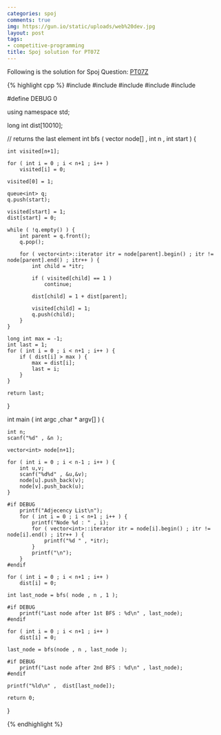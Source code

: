 ```yaml
---
categories: spoj
comments: true
img: https://gun.io/static/uploads/web%20dev.jpg
layout: post
tags:
- competitive-programming
title: Spoj solution for PT07Z
---
```


Following is the solution for Spoj Question: [PT07Z](http://www.spoj.com/problems/PT07Z/)

{% highlight cpp %}
#include <cstdio>
#include <cstdlib>
#include <iostream>
#include <queue>
#include <vector>

#define DEBUG 0

using namespace std;

long int dist[10010];

// returns the last element
int bfs ( vector<int> node[] , int n , int start ) {

	int visited[n+1];

	for ( int i = 0 ; i < n+1 ; i++ )
		visited[i] = 0;

	visited[0] = 1;

	queue<int> q;
	q.push(start);

	visited[start] = 1;
	dist[start] = 0;

	while ( !q.empty() ) {
		int parent = q.front();
		q.pop();

		for ( vector<int>::iterator itr = node[parent].begin() ; itr != node[parent].end() ; itr++ ) {
			int child = *itr;

			if ( visited[child] == 1 )
				continue;

			dist[child] = 1 + dist[parent];

			visited[child] = 1;
			q.push(child);
		}
	}

	long int max = -1;
	int last = 1;
	for ( int i = 0 ; i < n+1 ; i++ ) {
		if ( dist[i] > max ) {
			max = dist[i];
			last = i;
		}
	}

	return last;
}

int main ( int argc ,char * argv[] ) {

	int n;
	scanf("%d" , &n );

	vector<int> node[n+1];

	for ( int i = 0 ; i < n-1 ; i++ ) {
		int u,v;
		scanf("%d%d" , &u,&v);
		node[u].push_back(v);
		node[v].push_back(u);
	}

	#if DEBUG
		printf("Adjecency List\n");
		for ( int i = 0 ; i < n+1 ; i++ ) {
			printf("Node %d : " , i);
			for ( vector<int>::iterator itr = node[i].begin() ; itr != node[i].end() ; itr++ ) {
				printf("%d " , *itr);
			}
			printf("\n");
		}
	#endif

	for ( int i = 0 ; i < n+1 ; i++ )
		dist[i] = 0;

	int last_node = bfs( node , n , 1 );

	#if DEBUG
		printf("Last node after 1st BFS : %d\n" , last_node);
	#endif

	for ( int i = 0 ; i < n+1 ; i++ )
		dist[i] = 0;

	last_node = bfs(node , n , last_node );

	#if DEBUG
		printf("Last node after 2nd BFS : %d\n" , last_node);
	#endif

	printf("%ld\n" ,  dist[last_node]);

	return 0;
}

{% endhighlight %}